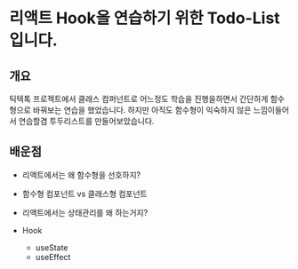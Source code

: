 # 리액트 Hook을 연습하기 위한 Todo-List입니다.



## 개요
틱텍톡 프로젝트에서 클래스 컴퍼넌트로 어느정도 학습을 진행을하면서 간단하게 함수형으로 바꿔보는
연습을 했었습니다. 하지만 아직도 함수형이 익숙하지 않은 느낌이들어서 연습할겸 투두리스트를 만들어보았습니다.


## 배운점
 - 리액트에서는 왜 함수형을 선호하지?
 - 함수형 컴포넌트 vs 클래스형 컴포넌트
 - 리액트에서는 상태관리를 왜 하는거지?
    
 - Hook
   - useState 
   - useEffect 